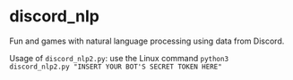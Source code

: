 # discord_nlp
Fun and games with natural language processing using data from Discord.

Usage of `discord_nlp2.py`: use the Linux command `python3 discord_nlp2.py "INSERT YOUR BOT'S SECRET TOKEN HERE"`
